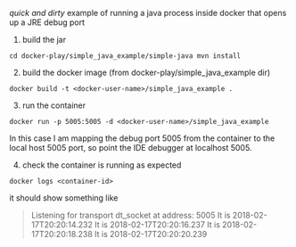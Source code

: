 *quick and dirty* example of running a java process inside docker that opens up a JRE debug port

1) build the jar

`cd docker-play/simple_java_example/simple-java
mvn install`

2) build the docker image (from docker-play/simple_java_example dir)

`docker build -t <docker-user-name>/simple_java_example .`

3) run the container

`docker run -p 5005:5005 -d <docker-user-name>/simple_java_example`

In this case I am mapping the debug port 5005 from the container to the local host 5005 port,
so point the IDE debugger at localhost 5005.

4) check the container is running as expected

`docker logs <container-id>`

it should show something like

>Listening for transport dt_socket at address: 5005
>It is 2018-02-17T20:20:14.232
>It is 2018-02-17T20:20:16.237
>It is 2018-02-17T20:20:18.238
>It is 2018-02-17T20:20:20.239
